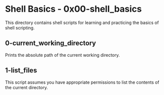 # Shell Basics - 0x00-shell_basics

This directory contains shell scripts for learning and practicing the basics of shell scripting.

## 0-current_working_directory

Prints the absolute path of the current working directory.

## 1-list_files

This script assumes you have appropriate permissions to list the contents of the current directory.
